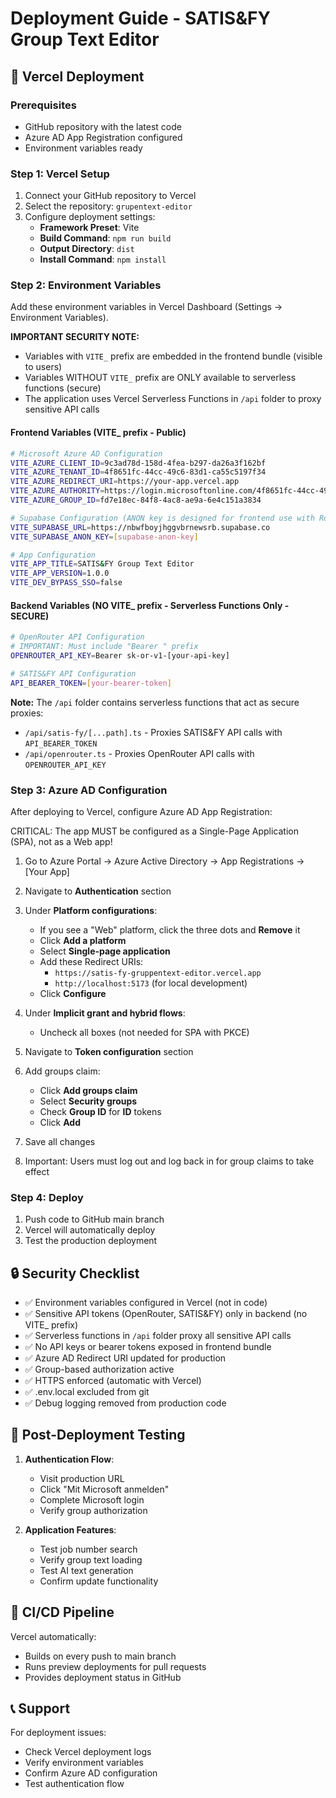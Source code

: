 # Deployment Guide - SATIS&FY Group Text Editor

## 🚀 Vercel Deployment

### Prerequisites
- GitHub repository with the latest code
- Azure AD App Registration configured
- Environment variables ready

### Step 1: Vercel Setup
1. Connect your GitHub repository to Vercel
2. Select the repository: `grupentext-editor`
3. Configure deployment settings:
   - **Framework Preset**: Vite
   - **Build Command**: `npm run build`
   - **Output Directory**: `dist`
   - **Install Command**: `npm install`

### Step 2: Environment Variables

Add these environment variables in Vercel Dashboard (Settings → Environment Variables).

**IMPORTANT SECURITY NOTE:**
- Variables with `VITE_` prefix are embedded in the frontend bundle (visible to users)
- Variables WITHOUT `VITE_` prefix are ONLY available to serverless functions (secure)
- The application uses Vercel Serverless Functions in `/api` folder to proxy sensitive API calls

#### Frontend Variables (VITE_ prefix - Public)

```bash
# Microsoft Azure AD Configuration
VITE_AZURE_CLIENT_ID=9c3ad78d-158d-4fea-b297-da26a3f162bf
VITE_AZURE_TENANT_ID=4f8651fc-44cc-49c6-83d1-ca55c5197f34
VITE_AZURE_REDIRECT_URI=https://your-app.vercel.app
VITE_AZURE_AUTHORITY=https://login.microsoftonline.com/4f8651fc-44cc-49c6-83d1-ca55c5197f34
VITE_AZURE_GROUP_ID=fd7e18ec-84f8-4ac8-ae9a-6e4c151a3834

# Supabase Configuration (ANON key is designed for frontend use with Row Level Security)
VITE_SUPABASE_URL=https://nbwfboyjhggvbrnewsrb.supabase.co
VITE_SUPABASE_ANON_KEY=[supabase-anon-key]

# App Configuration
VITE_APP_TITLE=SATIS&FY Group Text Editor
VITE_APP_VERSION=1.0.0
VITE_DEV_BYPASS_SSO=false
```

#### Backend Variables (NO VITE_ prefix - Serverless Functions Only - SECURE)

```bash
# OpenRouter API Configuration
# IMPORTANT: Must include "Bearer " prefix
OPENROUTER_API_KEY=Bearer sk-or-v1-[your-api-key]

# SATIS&FY API Configuration
API_BEARER_TOKEN=[your-bearer-token]
```

**Note:** The `/api` folder contains serverless functions that act as secure proxies:
- `/api/satis-fy/[...path].ts` - Proxies SATIS&FY API calls with `API_BEARER_TOKEN`
- `/api/openrouter.ts` - Proxies OpenRouter API calls with `OPENROUTER_API_KEY`

### Step 3: Azure AD Configuration
After deploying to Vercel, configure Azure AD App Registration:

CRITICAL: The app MUST be configured as a Single-Page Application (SPA), not as a Web app!

1. Go to Azure Portal → Azure Active Directory → App Registrations → [Your App]

2. Navigate to **Authentication** section

3. Under **Platform configurations**:
   - If you see a "Web" platform, click the three dots and **Remove** it
   - Click **Add a platform**
   - Select **Single-page application**
   - Add these Redirect URIs:
     - `https://satis-fy-gruppentext-editor.vercel.app`
     - `http://localhost:5173` (for local development)
   - Click **Configure**

4. Under **Implicit grant and hybrid flows**:
   - Uncheck all boxes (not needed for SPA with PKCE)

5. Navigate to **Token configuration** section

6. Add groups claim:
   - Click **Add groups claim**
   - Select **Security groups**
   - Check **Group ID** for **ID** tokens
   - Click **Add**

7. Save all changes

8. Important: Users must log out and log back in for group claims to take effect

### Step 4: Deploy
1. Push code to GitHub main branch
2. Vercel will automatically deploy
3. Test the production deployment

## 🔒 Security Checklist

- ✅ Environment variables configured in Vercel (not in code)
- ✅ Sensitive API tokens (OpenRouter, SATIS&FY) only in backend (no VITE_ prefix)
- ✅ Serverless functions in `/api` folder proxy all sensitive API calls
- ✅ No API keys or bearer tokens exposed in frontend bundle
- ✅ Azure AD Redirect URI updated for production
- ✅ Group-based authorization active
- ✅ HTTPS enforced (automatic with Vercel)
- ✅ .env.local excluded from git
- ✅ Debug logging removed from production code

## 🧪 Post-Deployment Testing

1. **Authentication Flow**:
   - Visit production URL
   - Click "Mit Microsoft anmelden"
   - Complete Microsoft login
   - Verify group authorization

2. **Application Features**:
   - Test job number search
   - Verify group text loading
   - Test AI text generation
   - Confirm update functionality

## 🔄 CI/CD Pipeline

Vercel automatically:
- Builds on every push to main branch
- Runs preview deployments for pull requests
- Provides deployment status in GitHub

## 📞 Support

For deployment issues:
- Check Vercel deployment logs
- Verify environment variables
- Confirm Azure AD configuration
- Test authentication flow